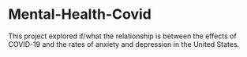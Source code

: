 # Mental-Health-Covid

This project explored if/what the relationship is between the effects of COVID-19 and the rates of anxiety and depression in the United States.
